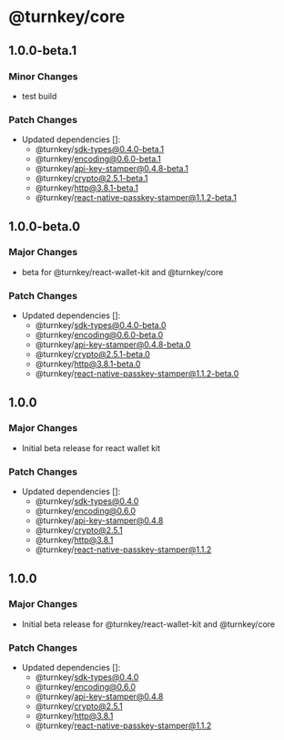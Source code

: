 # @turnkey/core

## 1.0.0-beta.1

### Minor Changes

- test build

### Patch Changes

- Updated dependencies []:
  - @turnkey/sdk-types@0.4.0-beta.1
  - @turnkey/encoding@0.6.0-beta.1
  - @turnkey/api-key-stamper@0.4.8-beta.1
  - @turnkey/crypto@2.5.1-beta.1
  - @turnkey/http@3.8.1-beta.1
  - @turnkey/react-native-passkey-stamper@1.1.2-beta.1

## 1.0.0-beta.0

### Major Changes

- beta for @turnkey/react-wallet-kit and @turnkey/core

### Patch Changes

- Updated dependencies []:
  - @turnkey/sdk-types@0.4.0-beta.0
  - @turnkey/encoding@0.6.0-beta.0
  - @turnkey/api-key-stamper@0.4.8-beta.0
  - @turnkey/crypto@2.5.1-beta.0
  - @turnkey/http@3.8.1-beta.0
  - @turnkey/react-native-passkey-stamper@1.1.2-beta.0

## 1.0.0

### Major Changes

- Initial beta release for react wallet kit

### Patch Changes

- Updated dependencies []:
  - @turnkey/sdk-types@0.4.0
  - @turnkey/encoding@0.6.0
  - @turnkey/api-key-stamper@0.4.8
  - @turnkey/crypto@2.5.1
  - @turnkey/http@3.8.1
  - @turnkey/react-native-passkey-stamper@1.1.2

## 1.0.0

### Major Changes

- Initial beta release for @turnkey/react-wallet-kit and @turnkey/core

### Patch Changes

- Updated dependencies []:
  - @turnkey/sdk-types@0.4.0
  - @turnkey/encoding@0.6.0
  - @turnkey/api-key-stamper@0.4.8
  - @turnkey/crypto@2.5.1
  - @turnkey/http@3.8.1
  - @turnkey/react-native-passkey-stamper@1.1.2
